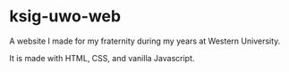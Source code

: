 # ksig-uwo-web

A website I made for my fraternity during my years at Western University.

It is made with HTML, CSS, and vanilla Javascript.
